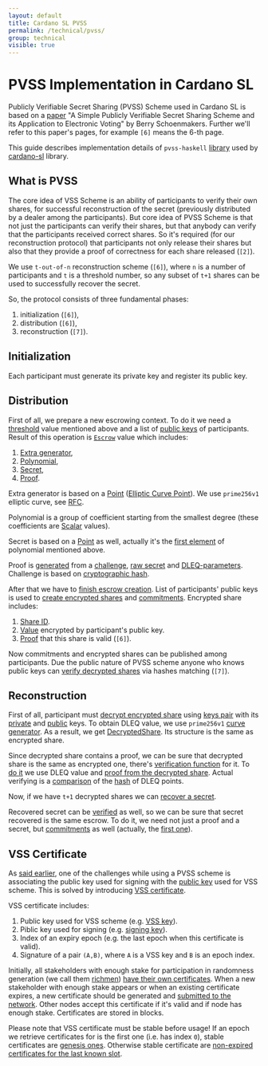 ```yaml
---
layout: default
title: Cardano SL PVSS
permalink: /technical/pvss/
group: technical
visible: true
---
```

[//]: # (Reviewed at ac0126b2753f1f5ca6fbfb555783fbeb1aa141bd)

# PVSS Implementation in Cardano SL

Publicly Verifiable Secret Sharing (PVSS) Scheme used in Cardano SL is based on a [paper](http://www.win.tue.nl/~berry/papers/crypto99.pdf) "A Simple Publicly Verifiable Secret Sharing Scheme and its Application to Electronic Voting" by Berry Schoenmakers. Further we'll refer to this paper's pages, for example `[6]` means the 6-th page.

This guide describes implementation details of `pvss-haskell` [library](https://github.com/input-output-hk/pvss-haskell) used by [cardano-sl](https://github.com/input-output-hk/cardano-sl/blob/559dc01a946ca2f881e323c285d48e8399195953/core/Pos/Crypto/SecretSharing.hs#L4) library.

## What is PVSS

The core idea of VSS Scheme is an ability of participants to verify their own shares, for successful reconstruction of the secret (previously distributed by a dealer among the participants). But core idea of PVSS Scheme is that not just the participants can verify their shares, but that anybody can verify that the participants received correct shares. So it's required (for our reconstruction protocol) that participants not only release their shares but also that they provide a proof of correctness for each share released (`[2]`).

We use `t-out-of-n` reconstruction scheme (`[6]`), where `n` is a number of participants and `t` is a threshold number, so any subset of `t+1` shares can be used to successfully recover the secret.

So, the protocol consists of three fundamental phases:

1. initialization (`[6]`),
2. distribution (`[6]`),
3. reconstruction (`[7]`).

## Initialization

Each participant must generate its private key and register its public key.

## Distribution

First of all, we prepare a new escrowing context. To do it we need a [threshold](https://github.com/input-output-hk/pvss-haskell/blob/4fd2e85cd5611f069ae8c82f1330fcde56157687/src/Crypto/PVSS.hs#L69) value mentioned above and a list of [public keys](https://github.com/input-output-hk/pvss-haskell/blob/4fd2e85cd5611f069ae8c82f1330fcde56157687/src/Crypto/PVSS.hs#L164) of participants. Result of this operation is [`Escrow`](https://github.com/input-output-hk/pvss-haskell/blob/4fd2e85cd5611f069ae8c82f1330fcde56157687/src/Crypto/PVSS.hs#L113) value which includes:

1. [Extra generator](https://github.com/input-output-hk/pvss-haskell/blob/4fd2e85cd5611f069ae8c82f1330fcde56157687/src/Crypto/PVSS.hs#L78),
2. [Polynomial](https://github.com/input-output-hk/pvss-haskell/blob/4fd2e85cd5611f069ae8c82f1330fcde56157687/src/Crypto/PVSS/Polynomial.hs#L17),
3. [Secret](https://github.com/input-output-hk/pvss-haskell/blob/4fd2e85cd5611f069ae8c82f1330fcde56157687/src/Crypto/PVSS.hs#L82),
4. [Proof](https://github.com/input-output-hk/pvss-haskell/blob/4fd2e85cd5611f069ae8c82f1330fcde56157687/src/Crypto/PVSS/DLEQ.hs#L34).

Extra generator is based on a [Point](https://github.com/input-output-hk/pvss-haskell/blob/4fd2e85cd5611f069ae8c82f1330fcde56157687/src/Crypto/PVSS/ECC.hs#L91) ([Elliptic Curve Point](http://hackage.haskell.org/package/cryptonite-openssl-0.5/docs/Crypto-OpenSSL-ECC.html#t:EcPoint)). We use `prime256v1` elliptic curve, see [RFC](https://www.ietf.org/rfc/rfc5480.txt).

Polynomial is a group of coefficient starting from the smallest degree (these coefficients are [Scalar](http://hackage.haskell.org/package/cryptonite-0.22/docs/Crypto-PubKey-ECC-P256.html#t:Scalar) values).

Secret is based on a [Point](https://github.com/input-output-hk/pvss-haskell/blob/4fd2e85cd5611f069ae8c82f1330fcde56157687/src/Crypto/PVSS/ECC.hs#L91) as well, actually it's the [first element](https://github.com/input-output-hk/pvss-haskell/blob/4fd2e85cd5611f069ae8c82f1330fcde56157687/src/Crypto/PVSS.hs#L133) of polynomial mentioned above.

Proof is [generated](https://github.com/input-output-hk/pvss-haskell/blob/4fd2e85cd5611f069ae8c82f1330fcde56157687/src/Crypto/PVSS/DLEQ.hs#L43) from a [challenge](https://github.com/input-output-hk/pvss-haskell/blob/4fd2e85cd5611f069ae8c82f1330fcde56157687/src/Crypto/PVSS.hs#L135), [raw secret](https://github.com/input-output-hk/pvss-haskell/blob/4fd2e85cd5611f069ae8c82f1330fcde56157687/src/Crypto/PVSS.hs#L133) and [DLEQ-parameters](https://github.com/input-output-hk/pvss-haskell/blob/4fd2e85cd5611f069ae8c82f1330fcde56157687/src/Crypto/PVSS.hs#L136). Challenge is based on [cryptographic hash](https://github.com/input-output-hk/pvss-haskell/blob/4fd2e85cd5611f069ae8c82f1330fcde56157687/src/Crypto/PVSS/ECC.hs#L124).

After that we have to [finish escrow creation](https://github.com/input-output-hk/pvss-haskell/blob/4fd2e85cd5611f069ae8c82f1330fcde56157687/src/Crypto/PVSS.hs#L158). List of participants' public keys is used to [create encrypted shares](https://github.com/input-output-hk/pvss-haskell/blob/4fd2e85cd5611f069ae8c82f1330fcde56157687/src/Crypto/PVSS.hs#L191) and [commitments](https://github.com/input-output-hk/pvss-haskell/blob/4fd2e85cd5611f069ae8c82f1330fcde56157687/src/Crypto/PVSS.hs#L177). Encrypted share inсludes:

1. [Share ID](https://github.com/input-output-hk/pvss-haskell/blob/4fd2e85cd5611f069ae8c82f1330fcde56157687/src/Crypto/PVSS.hs#L75).
2. [Value](https://github.com/input-output-hk/pvss-haskell/blob/4fd2e85cd5611f069ae8c82f1330fcde56157687/src/Crypto/PVSS.hs#L92) encrypted by participant's public key.
3. [Proof](https://github.com/input-output-hk/pvss-haskell/blob/4fd2e85cd5611f069ae8c82f1330fcde56157687/src/Crypto/PVSS.hs#L93) that this share is valid (`[6]`).

Now commitments and encrypted shares can be published among participants. Due the public nature of PVSS scheme anyone who knows public keys can [verify decrypted shares](https://github.com/input-output-hk/pvss-haskell/blob/4fd2e85cd5611f069ae8c82f1330fcde56157687/src/Crypto/PVSS.hs#L234) via hashes matching (`[7]`).

## Reconstruction

First of all, participant must [decrypt encrypted share](https://github.com/input-output-hk/pvss-haskell/blob/4fd2e85cd5611f069ae8c82f1330fcde56157687/src/Crypto/PVSS.hs#L219) using [keys pair](https://github.com/input-output-hk/pvss-haskell/blob/4fd2e85cd5611f069ae8c82f1330fcde56157687/src/Crypto/PVSS/ECC.hs#L58) with its [private](https://github.com/input-output-hk/pvss-haskell/blob/4fd2e85cd5611f069ae8c82f1330fcde56157687/src/Crypto/PVSS/ECC.hs#L79) and [public](https://github.com/input-output-hk/pvss-haskell/blob/4fd2e85cd5611f069ae8c82f1330fcde56157687/src/Crypto/PVSS/ECC.hs#L83) keys. To obtain DLEQ value, we use `prime256v1` [curve generator](https://github.com/input-output-hk/pvss-haskell/blob/4fd2e85cd5611f069ae8c82f1330fcde56157687/src/Crypto/PVSS/ECC.hs#L156). As a result, we get [DecryptedShare](https://github.com/input-output-hk/pvss-haskell/blob/4fd2e85cd5611f069ae8c82f1330fcde56157687/src/Crypto/PVSS.hs#L102). Its structure is the same as encrypted share.

Since decrypted share contains a proof, we can be sure that decrypted share is the same as encrypted one, there's [verification function](https://github.com/input-output-hk/pvss-haskell/blob/4fd2e85cd5611f069ae8c82f1330fcde56157687/src/Crypto/PVSS.hs#L249) for it. To [do it](https://github.com/input-output-hk/pvss-haskell/blob/4fd2e85cd5611f069ae8c82f1330fcde56157687/src/Crypto/PVSS/DLEQ.hs#L55) we use DLEQ value and [proof from the decrypted share](https://github.com/input-output-hk/pvss-haskell/blob/4fd2e85cd5611f069ae8c82f1330fcde56157687/src/Crypto/PVSS.hs#L252). Actual verifying is a [comparison](https://github.com/input-output-hk/pvss-haskell/blob/4fd2e85cd5611f069ae8c82f1330fcde56157687/src/Crypto/PVSS/DLEQ.hs#L58) of the [hash](https://github.com/input-output-hk/pvss-haskell/blob/4fd2e85cd5611f069ae8c82f1330fcde56157687/src/Crypto/PVSS/ECC.hs#L145) of DLEQ points.

Now, if we have `t+1` decrypted shares we can [recover a secret](https://github.com/input-output-hk/pvss-haskell/blob/4fd2e85cd5611f069ae8c82f1330fcde56157687/src/Crypto/PVSS.hs#L274).

Recovered secret can be [verified](https://github.com/input-output-hk/pvss-haskell/blob/4fd2e85cd5611f069ae8c82f1330fcde56157687/src/Crypto/PVSS.hs#L256) as well, so we can be sure that secret recovered is the same escrow. To do it, we need not just a proof and a secret, but [commitments](https://github.com/input-output-hk/pvss-haskell/blob/4fd2e85cd5611f069ae8c82f1330fcde56157687/src/Crypto/PVSS.hs#L257) as well (actually, the [first one](https://github.com/input-output-hk/pvss-haskell/blob/4fd2e85cd5611f069ae8c82f1330fcde56157687/src/Crypto/PVSS.hs#L267)).

## VSS Certificate

As [said earlier](/cardano/differences/#coin-tossing-and-verifiable-secret-sharing), one of the challenges while using a PVSS scheme is associating the public key used for signing with the [public key](https://github.com/input-output-hk/cardano-sl/blob/7b145d5b1dd566f71f09f3358d3f41bb61463f47/core/Pos/Crypto/SecretSharing.hs#L59) used for VSS scheme. This is solved by introducing [VSS certificate](https://github.com/input-output-hk/cardano-sl/blob/c38bcba3f16bf5dd12fa4842707d1dfd360c0f65/src/Pos/Ssc/GodTossing/Core/Types.hs#L148).

VSS certificate includes:

1. Public key used for VSS scheme (e.g. [VSS key](https://github.com/input-output-hk/cardano-sl/blob/7b145d5b1dd566f71f09f3358d3f41bb61463f47/core/Pos/Crypto/SecretSharing.hs#L59)).
2. Piblic key used for signing (e.g. [signing key](https://github.com/input-output-hk/cardano-sl/blob/c38bcba3f16bf5dd12fa4842707d1dfd360c0f65/src/Pos/Ssc/GodTossing/Core/Types.hs#L153)).
3. Index of an expiry epoch (e.g. the last epoch when this certificate is valid).
4. Signature of a pair `(A,B)`, where `A` is a VSS key and `B` is an epoch index.

Initially, all stakeholders with enough stake for participation in randomness generation (we call them [richmen](/glossary/#richmen)) [have their own certificates](https://github.com/input-output-hk/cardano-sl/blob/281aa4e75d6de5d13b00b1e40f4e3dbdc0dd11fe/src/Pos/Ssc/GodTossing/Workers.hs#L123). When a new stakeholder with enough stake appears or when an existing certificate expires, a new certificate should be generated and [submitted to the network](https://github.com/input-output-hk/cardano-sl/blob/281aa4e75d6de5d13b00b1e40f4e3dbdc0dd11fe/src/Pos/Ssc/GodTossing/Workers.hs#L125). Other nodes accept this certificate if it's valid and if node has enough stake. Certificates are stored in blocks.

Please note that VSS certificate must be stable before usage! If an epoch we retrieve certificates for is the first one (i.e. has index `0`), stable certificates are [genesis ones](https://github.com/input-output-hk/cardano-sl/blob/7116991050a2d078ef5837267318748284ecd84b/src/Pos/Ssc/GodTossing/Functions.hs#L144). Otherwise stable certificate are [non-expired certificates for the last known slot](https://github.com/input-output-hk/cardano-sl/blob/7116991050a2d078ef5837267318748284ecd84b/src/Pos/Ssc/GodTossing/Functions.hs#L146). 
